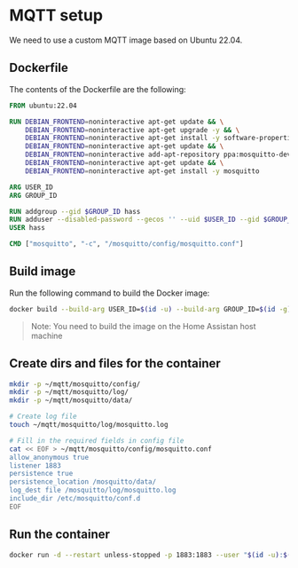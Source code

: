 # MQTT setup

We need to use a custom MQTT image based on Ubuntu 22.04.

## Dockerfile

The contents of the Dockerfile are the following:

```Dockerfile
FROM ubuntu:22.04

RUN DEBIAN_FRONTEND=noninteractive apt-get update && \
    DEBIAN_FRONTEND=noninteractive apt-get upgrade -y && \
    DEBIAN_FRONTEND=noninteractive apt-get install -y software-properties-common && \
    DEBIAN_FRONTEND=noninteractive apt-get update && \
    DEBIAN_FRONTEND=noninteractive add-apt-repository ppa:mosquitto-dev/mosquitto-ppa -y && \
    DEBIAN_FRONTEND=noninteractive apt-get update && \
    DEBIAN_FRONTEND=noninteractive apt-get install -y mosquitto

ARG USER_ID
ARG GROUP_ID

RUN addgroup --gid $GROUP_ID hass
RUN adduser --disabled-password --gecos '' --uid $USER_ID --gid $GROUP_ID hass
USER hass

CMD ["mosquitto", "-c", "/mosquitto/config/mosquitto.conf"]
```

## Build image

Run the following command to build the Docker image:

```bash
docker build --build-arg USER_ID=$(id -u) --build-arg GROUP_ID=$(id -g) -t gntouts/mqtt .
```

> Note: You need to build the image on the Home Assistan host machine

## Create dirs and files for the container

```bash
mkdir -p ~/mqtt/mosquitto/config/
mkdir -p ~/mqtt/mosquitto/log/
mkdir -p ~/mqtt/mosquitto/data/

# Create log file
touch ~/mqtt/mosquitto/log/mosquitto.log

# Fill in the required fields in config file
cat << EOF > ~/mqtt/mosquitto/config/mosquitto.conf
allow_anonymous true
listener 1883
persistence true
persistence_location /mosquitto/data/
log_dest file /mosquitto/log/mosquitto.log
include_dir /etc/mosquitto/conf.d
EOF
```

## Run the container

```bash
docker run -d --restart unless-stopped -p 1883:1883 --user "$(id -u):$(id -g)" -v ~/mqtt/mosquitto:/mosquitto/ gntouts/mqtt
```
